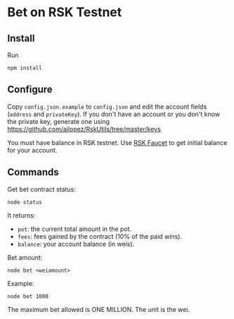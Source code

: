 # Bet on RSK Testnet

## Install

Run
```
npm install
```

## Configure

Copy `config.json.example` to `config.json` and edit
the account fields (`address` and `privateKey`). If you don't
have an account or you don't know the private key, generate
one using https://github.com/ajlopez/RskUtils/tree/master/keys

You must
have balance in RSK testnet. Use [RSK Faucet](https://faucet.testnet.rsk.co/) to
get initial balance for your account.

## Commands

Get bet contract status:

```
node status
```

It returns:
- `pot`: the current total amount in the pot.
- `fees`: fees gained by the contract (10% of the paid wins).
- `balance`: your account balance (in weis).
  

Bet amount:

```
node bet <weiamount>
```

Example:
```
node bet 1000
```

The maximum bet allowed is ONE MILLION. The unit is the wei.
